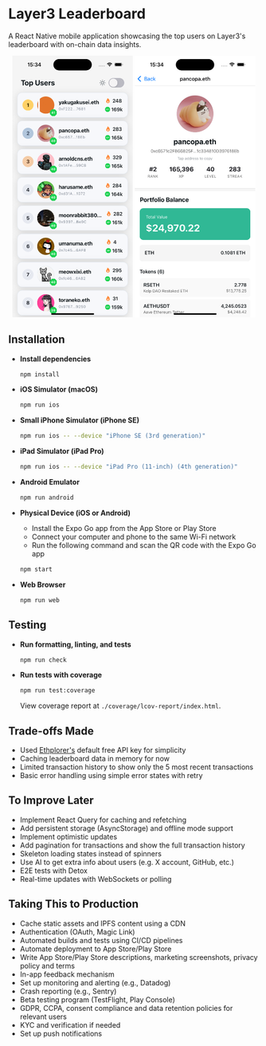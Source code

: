 # Layer3 Leaderboard

A React Native mobile application showcasing the top users on Layer3's leaderboard with on-chain data insights.

<p align="center">
  <picture>
    <source media="(prefers-color-scheme: dark)" srcset="./images/leaderboard-dark.png" />
    <source media="(prefers-color-scheme: light)" srcset="./images/leaderboard-light.png" />
    <img src="./images/leaderboard-light.png" alt="Leaderboard screen" width="48%" />
  </picture>
  <picture>
    <source media="(prefers-color-scheme: dark)" srcset="./images/user-dark.png" />
    <source media="(prefers-color-scheme: light)" srcset="./images/user-light.png" />
    <img src="./images/user-light.png" alt="User detail screen" width="48%" />
  </picture>
</p>

## Installation

- **Install dependencies**

  ```bash
  npm install
  ```

- **iOS Simulator (macOS)**

  ```bash
  npm run ios
  ```

- **Small iPhone Simulator (iPhone SE)**

  ```bash
  npm run ios -- --device "iPhone SE (3rd generation)"
  ```

- **iPad Simulator (iPad Pro)**

  ```bash
  npm run ios -- --device "iPad Pro (11-inch) (4th generation)"
  ```

- **Android Emulator**

  ```bash
  npm run android
  ```

- **Physical Device (iOS or Android)**

  - Install the Expo Go app from the App Store or Play Store
  - Connect your computer and phone to the same Wi-Fi network
  - Run the following command and scan the QR code with the Expo Go app

  ```bash
  npm start
  ```

- **Web Browser**

  ```bash
  npm run web
  ```

## Testing

- **Run formatting, linting, and tests**

  ```bash
  npm run check
  ```

- **Run tests with coverage**

  ```bash
  npm run test:coverage
  ```

  View coverage report at `./coverage/lcov-report/index.html`.

## Trade-offs Made

- Used [Ethplorer's](https://ethplorer.io/) default free API key for simplicity
- Caching leaderboard data in memory for now
- Limited transaction history to show only the 5 most recent transactions
- Basic error handling using simple error states with retry

## To Improve Later

- Implement React Query for caching and refetching
- Add persistent storage (AsyncStorage) and offline mode support
- Implement optimistic updates
- Add pagination for transactions and show the full transaction history
- Skeleton loading states instead of spinners
- Use AI to get extra info about users (e.g. X account, GitHub, etc.)
- E2E tests with Detox
- Real-time updates with WebSockets or polling

## Taking This to Production

- Cache static assets and IPFS content using a CDN
- Authentication (OAuth, Magic Link)
- Automated builds and tests using CI/CD pipelines
- Automate deployment to App Store/Play Store
- Write App Store/Play Store descriptions, marketing screenshots, privacy policy and terms
- In-app feedback mechanism
- Set up monitoring and alerting (e.g., Datadog)
- Crash reporting (e.g., Sentry)
- Beta testing program (TestFlight, Play Console)
- GDPR, CCPA, consent compliance and data retention policies for relevant users
- KYC and verification if needed
- Set up push notifications
